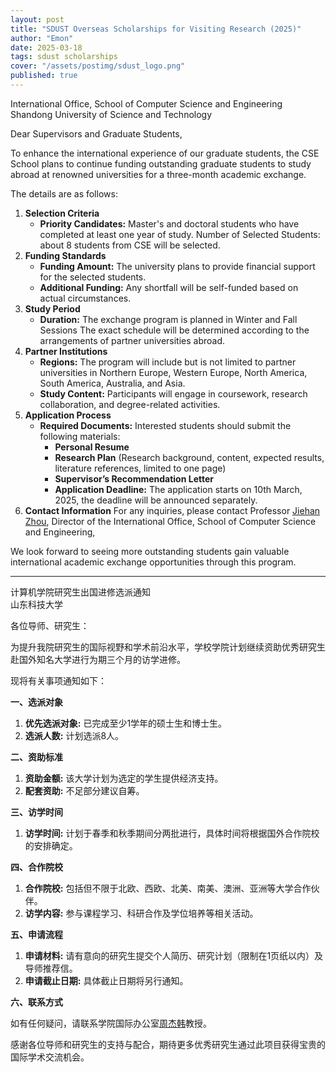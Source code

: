 ```yaml
---
layout: post
title: "SDUST Overseas Scholarships for Visiting Research (2025)"
author: "Emon"
date: 2025-03-18
tags: sdust scholarships
cover: "/assets/postimg/sdust_logo.png"
published: true
---
```


<div class="text-center mb-3">
    <span class="fs-3 fw-bold">
        International Office, School of Computer Science and Engineering
    </span>
        <br>
    <span class="fs-4 fw-semibold">
        Shandong University of Science and Technology
    </span>
</div>

Dear Supervisors and Graduate Students, 

To enhance the international experience of our graduate students, the CSE School plans to 
continue funding outstanding graduate students to study abroad at renowned universities for a 
three-month academic exchange.

The details are as follows: 

1. **Selection Criteria**
    - **Priority Candidates:** Master's and doctoral students who have completed at least one year of study. 
Number of Selected Students: about 8 students from CSE will be selected. 
2. **Funding Standards**
    - **Funding Amount:** The university plans to provide financial support for the selected students.
    - **Additional Funding:** Any shortfall will be self-funded based on actual circumstances. 
3. **Study Period**
    - **Duration:** The exchange program is planned in Winter and Fall Sessions The exact schedule will be determined according to the arrangements of partner universities abroad.
4. **Partner Institutions**
    - **Regions:** The program will include but is not limited to partner universities in Northern Europe, Western Europe, North America, South America, Australia, and Asia. 
    - **Study Content:** Participants will engage in coursework, research collaboration, and degree-related activities. 
5. **Application Process** 
    - **Required Documents:** Interested students should submit the following materials:  
        - **Personal Resume** 
        - **Research Plan** (Research background, content, expected results, literature references, limited to one page) 
        - **Supervisor’s Recommendation Letter** 
        - **Application Deadline:** The application starts on 10th March, 2025, the deadline will be announced separately. 
6. **Contact Information**
For any inquiries, please contact Professor [Jiehan Zhou](https://cise.sdust.edu.cn/home/Page/teacher_detail/catId/30/id/2343.html), Director of the International Office, 
School of Computer Science and Engineering,

We look forward to seeing more outstanding students gain valuable international academic exchange opportunities through this program.

<hr>

<div class="text-center mb-3">
    <span class="fs-3 fw-bold">
        计算机学院研究生出国进修选派通知 
    </span>
        <br>
    <span class="fs-4 fw-semibold">
        山东科技大学
    </span>
</div>

各位导师、研究生： 

为提升我院研究生的国际视野和学术前沿水平，学校学院计划继续资助优秀研究生赴国外知名大学进行为期三个月的访学进修。

现将有关事项通知如下： 

**一、选派对象** 

1. **优先选派对象:** 已完成至少1学年的硕士生和博士生。 
2. **选派人数:** 计划选派8人。 

**二、资助标准** 

1. **资助金额:** 该大学计划为选定的学生提供经济支持。
2. **配套资助:** 不足部分建议自筹。 

**三、访学时间**

1. **访学时间:** 计划于春季和秋季期间分两批进行，具体时间将根据国外合作院校的安排确定。 

**四、合作院校**

1. **合作院校:** 包括但不限于北欧、西欧、北美、南美、澳洲、亚洲等大学合作伙伴。 
2. **访学内容:** 参与课程学习、科研合作及学位培养等相关活动。 

**五、申请流程**

1. **申请材料:** 请有意向的研究生提交个人简历、研究计划（限制在1页纸以内）及导师推荐信。 
2. **申请截止日期:** 具体截止日期将另行通知。 

**六、联系方式**

如有任何疑问，请联系学院国际办公室[周杰韩](https://cise.sdust.edu.cn/home/Page/teacher_detail/catId/30/id/2343.html)教授。


感谢各位导师和研究生的支持与配合，期待更多优秀研究生通过此项目获得宝贵的国际学术交流机会。